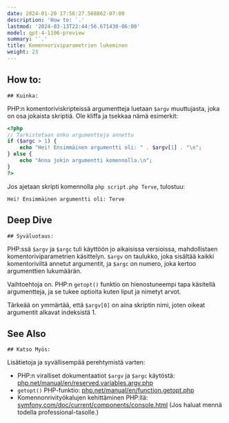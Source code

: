 ```yaml
---
date: 2024-01-20 17:56:27.568862-07:00
description: 'How to: `.'
lastmod: '2024-03-13T22:44:56.671430-06:00'
model: gpt-4-1106-preview
summary: '`.'
title: Komennoriviparametrien lukeminen
weight: 23
---
```


## How to:
`## Kuinka:`

PHP:n komentoriviskripteissä argumentteja luetaan `$argv` muuttujasta, joka on osa jokaista skriptiä. Ole kliffa ja tsekkaa nämä esimerkit:

```PHP
<?php
// Tarkistetaan onko argumentteja annettu
if ($argc > 1) {
    echo "Hei! Ensimmäinen argumentti oli: " . $argv[1] . "\n";
} else {
    echo "Anna jokin argumentti komennolla.\n";
}
?>
```
Jos ajetaan skripti komennolla `php script.php Terve`, tulostuu:

```
Hei! Ensimmäinen argumentti oli: Terve
```

## Deep Dive
`## Syväluotaus:`

PHP:ssä `$argv` ja `$argc` tuli käyttöön jo aikaisissa versioissa, mahdollistaen komentoriviparametrien käsittelyn. `$argv` on taulukko, joka sisältää kaikki komentoriviltä annetut argumentit, ja `$argc` on numero, joka kertoo argumenttien lukumäärän.

Vaihtoehtoja on. PHP:n `getopt()` funktio on hienostuneempi tapa käsitellä argumentteja, ja se tukee optioita kuten liput ja nimetyt arvot.

Tärkeää on ymmärtää, että `$argv[0]` on aina skriptin nimi, joten oikeat argumentit alkavat indeksistä 1.

## See Also
`## Katso Myös:`

Lisätietoja ja syvällisempää perehtymistä varten:

- PHP:n viralliset dokumentaatiot `$argv` ja `$argc` käytöstä: [php.net/manual/en/reserved.variables.argv.php](https://www.php.net/manual/en/reserved.variables.argv.php)
- `getopt()` PHP-funktio: [php.net/manual/en/function.getopt.php](https://www.php.net/manual/en/function.getopt.php)
- Komennonrivityökalujen kehittäminen PHP:llä: [symfony.com/doc/current/components/console.html](https://symfony.com/doc/current/components/console.html) (Jos haluat mennä todella professional-tasolle.)
